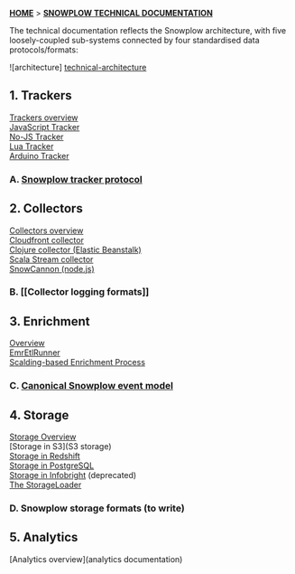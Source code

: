 [**HOME**](Home) > [**SNOWPLOW TECHNICAL DOCUMENTATION**](Snowplow-technical-documentation)

The technical documentation reflects the Snowplow architecture, with five loosely-coupled sub-systems connected by four standardised data protocols/formats:

![architecture] [technical-architecture]

## 1. Trackers

[Trackers overview](trackers)  
[JavaScript Tracker](javascript-tracker)  
[No-JS Tracker](no-js-tracker)  
[Lua Tracker](Lua-Tracker)  
[Arduino Tracker](Arduino-Tracker)  

### A. [Snowplow tracker protocol](snowplow-tracker-protocol)  

## 2. Collectors

[Collectors overview](collectors)  
[Cloudfront collector](cloudfront)  
[Clojure collector (Elastic Beanstalk)](Clojure-collector)  
[Scala Stream collector](Scala-stream-collector)  
[SnowCannon (node.js)](snowcannon)  

### B. [[Collector logging formats]]

## 3. Enrichment

[Overview](Enrichment)   
[EmrEtlRunner](EmrEtlRunner)   
[Scalding-based Enrichment Process](The-Enrichment-Process)   

### C. [Canonical Snowplow event model](canonical-event-model)

## 4. Storage

[Storage Overview](Storage-documentation)  
[Storage in S3](S3 storage)  
[Storage in Redshift](amazon-redshift-storage)  
[Storage in PostgreSQL](postgresql-storage)   
[Storage in Infobright](infobright-storage) (deprecated)  
[The StorageLoader](The-Storage-Loader)  

### D. Snowplow storage formats (to write)

## 5. Analytics

[Analytics overview](analytics documentation)


[technical-architecture]: https://d3i6fms1cm1j0i.cloudfront.net/github-wiki/images/technical-architecture.png
